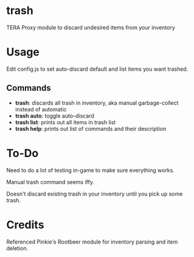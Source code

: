 # trash
TERA Proxy module to discard undesired items from your inventory

# Usage
Edit config.js to set auto-discard default and list items you want trashed.

## Commands
* **trash**: discards all trash in inventory, aka manual garbage-collect instead of automatic 
* **trash auto**: toggle auto-discard 
* **trash list**: prints out all items in trash list
* **trash help**: prints out list of commands and their description

# To-Do
Need to do a lot of testing in-game to make sure everything works.

Manual trash command seems iffy. 

Doesn't discard existing trash in your inventory until you pick up some trash.

# Credits
Referenced Pinkie's Rootbeer module for inventory parsing and item deletion. 
